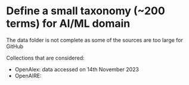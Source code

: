# Define a small taxonomy (~200 terms) for AI/ML domain

The data folder is not complete as some of the sources are too large for GitHub

Collections that are considered:
- OpenAlex: data accessed on 14th November 2023
- OpenAIRE: 

